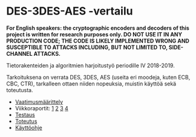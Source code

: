 # DES-3DES-AES -vertailu
**For English speakers: the cryptographic encoders and decoders of this project is written for research purposes only. DO NOT USE IT IN ANY PRODUCTION CODE; THE CODE IS LIKELY IMPLEMENTED WRONG AND SUSCEPTIBLE TO ATTACKS INCLUDING, BUT NOT LIMITED TO, SIDE-CHANNEL ATTACKS.**

Tietorakenteiden ja algoritmien harjoitustyö periodille IV 2018-2019.

Tarkoituksena on verrata DES, 3DES, AES (useita eri moodeja, kuten ECB, CBC, CTR), tarkalleen ottaen niiden nopeuksia, muistin käyttöä sekä toteutusta.

* [Vaatimusmäärittely](https://github.com/hisahi/tiralabra-2019-des-aes/blob/master/doc/vaatimusmaarittely.md)
* Viikkoraportit: [1](https://github.com/hisahi/tiralabra-2019-des-aes/blob/master/doc/viikko1.md) [2](https://github.com/hisahi/tiralabra-2019-des-aes/blob/master/doc/viikko2.md) [3](https://github.com/hisahi/tiralabra-2019-des-aes/blob/master/doc/viikko3.md) [4](https://github.com/hisahi/tiralabra-2019-des-aes/blob/master/doc/viikko4.md)
* [Testaus](https://github.com/hisahi/tiralabra-2019-des-aes/blob/master/doc/testaus.md)
* [Toteutus](https://github.com/hisahi/tiralabra-2019-des-aes/blob/master/doc/toteutus.md)
* [Käyttöohje](https://github.com/hisahi/tiralabra-2019-des-aes/blob/master/doc/ohje.md)

